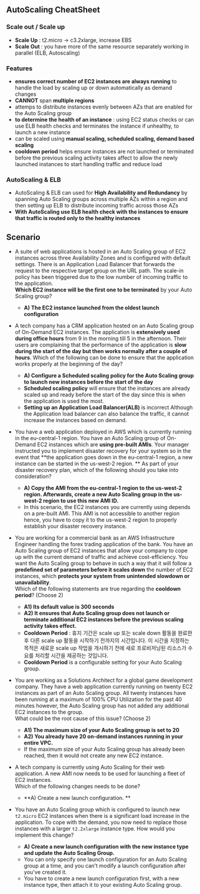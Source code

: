 ## AutoScaling CheatSheet

### Scale out / Scale up
- **Scale Up** : t2.micro -> c3.2xlarge, increase EBS
- **Scale Out** :  you have more of the same resource separately working in parallel (ELB, Autoscaling)

### Features
- **ensures correct number of EC2 instances are always running** to handle the load by scaling up or down automatically as demand changes 
- **CANNOT** span **multiple regions**
- attemps to distribute instances evenly between AZs that are enabled for the Auto Scaling group
- **to determine the health of an instance** : using EC2 status checks or can use ELB health checks and terminates the instance if unhealthy, to launch a new instance 
- can be scaled using **manual scaling, scheduled scaling, demand based scaling**
- **cooldown period** helps ensure instances are not launched or terminated before the previous scaling activity takes affect to allow the newly launched instances to start handling traffic and reduce load 

### AutoScaling & ELB
- AutoScaling & ELB can used for **High Availability and Redundancy** by spanning Auto Scaling groups across multiple AZs within a region and then setting up ELB to distribute incoming traffic across those AZs
- **With AutoScaling use ELB health check with the instances to ensure that traffic is routed only to the healthy instances**

## Scenario
- A suite of web applications is hosted in an Auto Scaling group of EC2 instances across three Availability Zones and is configured with default settings. There is an Application Load Balancer that forwards the request to the respective target group on the URL path. The scale-in policy has been triggered due to the low number of incoming traffic to the application.    
**Which EC2 instance will be the first one to be terminated** by your Auto Scaling group?
  - **A) The EC2 instance launched from the oldest launch configuration**

- A tech company has a CRM application hosted on an Auto Scaling group of On-Demand EC2 instances. The application is **extensively used during office hours** from 9 in the morning till 5 in the afternoon. Their users are complaining that the performance of the application is **slow during the start of the day but then works normally after a couple of hours**. 
Which of the following can be done to ensure that the application works properly at the beginning of the day?
  - **A) Configure a Scheduled scaling policy for the Auto Scaling group to launch new instances before the start of the day**
  - **Scheduled scaling policy** will ensure that the instances are already scaled up and ready before the start of the day since this is when the application is used the most.
  - **Setting up an Application Load Balancer(ALB)** is incorrect Although the Application load balancer can also balance the traffic, it cannot increase the instances based on demand.

- You have a web application deployed in AWS which is currently running in the eu-central-1 region. You have an Auto Scaling group of On-Demand EC2 instances which are **using pre-built AMIs**. Your manager instructed you to implement disaster recovery for your system so in the event that **the application goes down in the eu-central-1 region, a new instance can be started in the us-west-2 region. **
As part of your disaster recovery plan, which of the following should you take into consideration?
  - **A) Copy the AMI from the eu-central-1 region to the us-west-2 region. Afterwards, create a new Auto Scaling group in the us-west-2 region to use this new AMI ID.**
  - In this scenario, the EC2 instances you are currently using depends on a pre-built AMI. This AMI is not accessible to another region hence, you have to copy it to the us-west-2 region to properly establish your disaster recovery instance.

- You are working for a commercial bank as an AWS Infrastructure Engineer handling the forex trading application of the bank. You have an Auto Scaling group of EC2 instances that allow your company to cope up with the current demand of traffic and achieve cost-efficiency. You want the Auto Scaling group to behave in such a way that it will follow a **predefined set of parameters before it scales down** the number of EC2 instances, which **protects your system from unintended slowdown or unavailability**.       
Which of the following statements are true regarding the **cooldown period**? (Choose 2)
  - **A1) Its default value is 300 seconds**
  - **A2) It ensures that Auto Scaling group does not launch or terminate additional EC2 instances before the previous scaling activity takes effect.** 
  - **Cooldown Period** : 휴지 기간은 scale up 또는 scale down 활동을 완료한 후 다른 scale up 활동을 시작하기 전까지의 시간입니다. 이 시간을 지정하는 목적은 새로운 scale up 작업을 개시하기 전에 새로 프로비저닝된 리소스가 수요를 처리할 시간을 제공하는 것입니다.
  - **Cooldown Period** is a configurable setting for your Auto Scaling group.
  
- You are working as a Solutions Architect for a global game development company. They have a web application currently running on twenty EC2 instances as part of an Auto Scaling group. All twenty instances have been running at a maximum of 100% CPU Utilization for the past 40 minutes however, the Auto Scaling group has not added any additional EC2 instances to the group.      
What could be the root cause of this issue? (Choose 2)
  - **A1) The maximum size of your Auto Scaling group is set to 20**
  - **A2) You already have 20 on-demand instances running in your entire VPC.**
  - If the maximum size of your Auto Scaling group has already been reached, then it would not create any new EC2 instance.

- A tech company is currently using Auto Scaling for their web application. A new AMI now needs to be used for launching a fleet of EC2 instances.    
Which of the following changes needs to be done?
  - **A) Create a new launch configuration. **
  
- You have an Auto Scaling group which is configured to launch new `t2.micro` EC2 instances when there is a significant load increase in the application. To cope with the demand, you now need to replace those instances with a larger `t2.2xlarge` instance type. How would you implement this change?
  - **A) Create a new launch configuration with the new instance type and update the Auto Scaling Group.**
  - You can only specify one launch configuration for an Auto Scaling group at a time, and you can't modify a launch configuration after you've created it. 
  -  You have to create a new launch configuration first, with a new instance type, then attach it to your existing Auto Scaling group.
